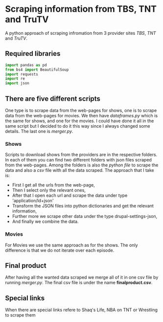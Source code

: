 
# Scraping information from TBS, TNT and TruTV

A python approach of scraping infromation from 3 provider sites _TBS_, _TNT_ and _TruTV_.

## Required libraries


```python
import pandas as pd
from bs4 import BeautifulSoup
import requests
import re
import json
```

## There are five different scripts

One type is to scrape data from the web-pages for shows, one is to scrape data from the web-pages for movies.
We then have _dataframes.py_ which is the same for shows, and one for the movies. I could have done it all in the same script but I decided to do it this way since I always changed some details.
The last one is _merger.py_.

### Shows

Scripts to download shows from the providers are in the respective folders. In each of them you can find two different folders with json files scraped from the web-pages. Among the folders is also the _python file_ to scrape the data and also a _csv_ file with all the data scraped.
The approach that I take is:
- First I get all the urls from the web-page,
- Then I select only the relevant ones,
- After that I open each url and scrape the data under type 'application/ld+json'
- Transform the JSON files into python dictionaries and get the relevant information,
- Further more we scrape other data under the type drupal-settings-json,
- And finally we combine the data.

### Movies

For Movies we use the same approach as for the shows. The only difference is that we do not iterate over each episode.

## Final product

After having all the wanted data scraped we merge all of it in one csv file by running _merger.py_. The final csv file is under the name __finalproduct.csv__.

## Special links

When there are special links refere to Shaq's Life, NBA on TNT or Wrestling to scrape them
